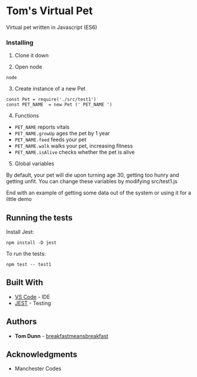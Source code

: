 # Tom's Virtual Pet 

Virtual pet written in Javascript (ES6)


### Installing

1. Clone it down

2. Open node

```
node
```
3. Create instance of a new Pet

```
const Pet = require('./src/test1')
const PET_NAME  = new Pet (' PET_NAME ')

```
4. Functions
* ``` PET_NAME ``` reports vitals
* ``` PET_NAME.growUp ``` ages the pet by 1 year
* ``` PET_NAME.feed ``` feeds your pet
* ``` PET_NAME.walk ``` walks your pet, increasing fitness
* ``` PET_NAME.isAlive ``` checks whether the pet is alive

5. Global variables

By default, your pet will die upon turning age 30, getting too hunry and getting unfit. You can change these variables by modifying src/test1.js

End with an example of getting some data out of the system or using it for a little demo

## Running the tests

Install Jest:
```
npm install -D jest
```

To run the tests: 
```
npm test -- test1
```

## Built With

* [VS Code](https://code.visualstudio.com) - IDE
* [JEST](http://jestjs.io) - Testing

## Authors

* **Tom Dunn** - [breakfastmeansbreakfast](https://github.com/breakfastmeansbreakfast)


## Acknowledgments

* Manchester Codes

